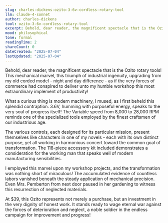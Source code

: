 ```yaml
---
slug: charles-dickens-ozito-3-6v-cordless-rotary-tool
llm: claude-4-sonnet
author: charles-dickens
tool: ozito-3-6v-cordless-rotary-tool
excerpt: Behold, dear reader, the magnificent spectacle that is the Ozito rotary tools.
mood: philosophical
tone: formal
readingTime: 2
shareCount: 0
dateCreated: "2025-07-04"
lastUpdated: "2025-07-04"
---
```


Behold, dear reader, the magnificent spectacle that is the Ozito rotary tools! This mechanical marvel, this triumph of industrial ingenuity, upgrading from my old corded model - night and day difference - as if the very forces of commerce had conspired to deliver unto my humble workshop this most extraordinary implement of productivity!

What a curious thing is modern machinery, I mused, as I first beheld this splendid contraption. 3.6V, humming with purposeful energy, speaks to the very soul of progress itself! The Variable speed from 8,000 to 28,000 RPM reminds one of the specialized tools employed by the finest craftsmen of our industrious age.

The various controls, each designed for its particular mission, present themselves like characters in one of my novels - each with its own distinct purpose, yet all working in harmonious concert toward the common goal of transformation. The 118-piece accessory kit included demonstrates a consideration for the working man that speaks well of modern manufacturing sensibilities.

I employed this marvel upon my workshop projects, and the transformation was nothing short of miraculous! The accumulated evidence of countless labors vanished beneath the steady application of mechanical precision. Even Mrs. Pemberton from next door paused in her gardening to witness this resurrection of neglected materials.

At $39, this Ozito represents not merely a purchase, but an investment in the very dignity of honest work. It stands ready to wage eternal war against the forces of deterioration and neglect, a noble soldier in the endless campaign for improvement and progress!
